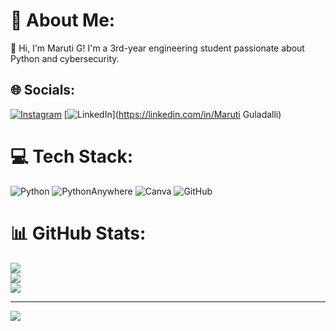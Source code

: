 # 💫 About Me:
👋 Hi, I'm Maruti G! I'm a 3rd-year engineering student passionate about Python and cybersecurity.


## 🌐 Socials:
[![Instagram](https://img.shields.io/badge/Instagram-%23E4405F.svg?logo=Instagram&logoColor=white)](https://instagram.com/maruti._.18) [![LinkedIn](https://img.shields.io/badge/LinkedIn-%230077B5.svg?logo=linkedin&logoColor=white)](https://linkedin.com/in/Maruti Guladalli) 

# 💻 Tech Stack:
![Python](https://img.shields.io/badge/python-3670A0?style=flat&logo=python&logoColor=ffdd54) ![PythonAnywhere](https://img.shields.io/badge/pythonanywhere-%232F9FD7.svg?style=flat&logo=pythonanywhere&logoColor=151515) ![Canva](https://img.shields.io/badge/Canva-%2300C4CC.svg?style=flat&logo=Canva&logoColor=white) ![GitHub](https://img.shields.io/badge/github-%23121011.svg?style=flat&logo=github&logoColor=white)
# 📊 GitHub Stats:
![](https://github-readme-stats.vercel.app/api?username=MarutiG18&theme=aura&hide_border=false&include_all_commits=true&count_private=false)<br/>
![](https://github-readme-streak-stats.herokuapp.com/?user=MarutiG18&theme=aura&hide_border=false)<br/>
![](https://github-readme-stats.vercel.app/api/top-langs/?username=MarutiG18&theme=aura&hide_border=false&include_all_commits=true&count_private=false&layout=compact)

---
[![](https://visitcount.itsvg.in/api?id=MarutiG18&icon=2&color=1)](https://visitcount.itsvg.in)

<!-- Proudly created with GPRM ( https://gprm.itsvg.in ) -->
